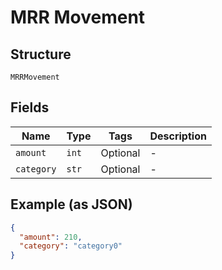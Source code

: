 
# MRR Movement

## Structure

`MRRMovement`

## Fields

| Name | Type | Tags | Description |
|  --- | --- | --- | --- |
| `amount` | `int` | Optional | - |
| `category` | `str` | Optional | - |

## Example (as JSON)

```json
{
  "amount": 210,
  "category": "category0"
}
```

